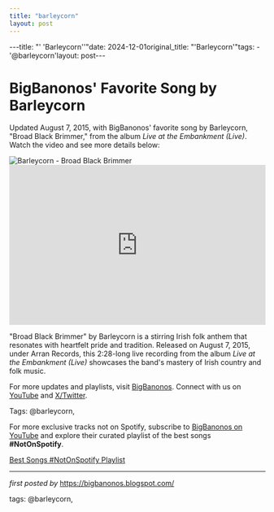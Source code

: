 ```yaml
---
title: "barleycorn"
layout: post
---
```

---title: "' 'Barleycorn''"date: 2024-12-01original_title: "'Barleycorn'"tags:  - '@barleycorn'layout: post---<!-- Post Title --><h1 >BigBanonos' Favorite Song by Barleycorn</h1> <!-- Introductory Text --><p >Updated August 7, 2015, with BigBanonos' favorite song by Barleycorn, "Broad Black Brimmer," from the album *Live at the Embankment (Live)*. Watch the video and see more details below:</p> <!-- Featured Image --><div > <img src="https://thenewbarleycorn.com/wp-content/uploads/2022/03/new-barleycorn-music-in-the-woods-640x640.jpg" alt="Barleycorn - Broad Black Brimmer" /></div> <!-- YouTube Video Embed --><div > <iframe width="100%" height="315" src="https://www.youtube.com/embed/sYJ7184dIZY" title="The Barleycorn - Broad Black Brimmer | Irish Rebel" frameborder="0" allow="accelerometer; autoplay; clipboard-write; encrypted-media; gyroscope; picture-in-picture; web-share" referrerpolicy="strict-origin-when-cross-origin" allowfullscreen></iframe></div> <!-- Song Information --><div > <p>"Broad Black Brimmer" by Barleycorn is a stirring Irish folk anthem that resonates with heartfelt pride and tradition. Released on August 7, 2015, under Arran Records, this 2:28-long live recording from the album *Live at the Embankment (Live)* showcases the band's mastery of Irish country and folk music.</p></div> <!-- Footer Links --><div > <p>For more updates and playlists, visit <a href="https://bigbanonos.blogspot.com/" target="_blank">BigBanonos</a>. Connect with us on <a href="https://www.youtube.com/@BigBanonos" target="_blank">YouTube</a> and <a href="https://x.com/bigbanonos" target="_blank">X/Twitter</a>.</p></div> <!-- Tags --><p >Tags: @barleycorn,</p><!--Subscribe and Playlist Links--><div>    <p>For more exclusive tracks not on Spotify, subscribe to <a href="https://www.youtube.com/@BigBanonos" target="_blank">BigBanonos on YouTube</a> and explore their curated playlist of the best songs <strong>#NotOnSpotify</strong>.</p>    <p><a href="https://www.youtube.com/playlist?list=PLtuNtuTatqI0kFahUCbtbfenC_ET5O_tr" target="_blank">Best Songs #NotOnSpotify Playlist<br /></a></p></div><hr /><p><em>first posted by</em> <a href="https://bigbanonos.blogspot.com/" rel="noopener" target="_new">https://bigbanonos.blogspot.com/</a></p><p>tags: @barleycorn,</p>